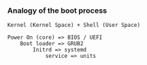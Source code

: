 ### Analogy of the boot process
```agsl
Kernel (Kernel Space) + Shell (User Space)

Power On (core) => BIOS / UEFI
    Boot loader => GRUB2
        Initrd => systemd
            service => units
```
